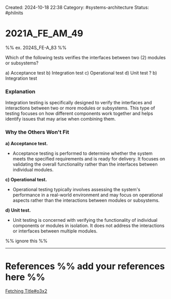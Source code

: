 Created: 2024-10-18 22:38
Category:  #systems-architecture
Status: #philnits



# 2021A_FE_AM_49

%% ex. 2024S_FE-A_83 %%

Which of the following tests verifies the interfaces between two (2) modules or subsystems?

a) Acceptance test
b) Integration test
c) Operational test
d) Unit test
?
b) Integration test
### Explanation

Integration testing is specifically designed to verify the interfaces and interactions between two or more modules or subsystems. This type of testing focuses on how different components work together and helps identify issues that may arise when combining them.

### Why the Others Won't Fit

**a) Acceptance test.**

- Acceptance testing is performed to determine whether the system meets the specified requirements and is ready for delivery. It focuses on validating the overall functionality rather than the interfaces between individual modules.

**c) Operational test.**

- Operational testing typically involves assessing the system's performance in a real-world environment and may focus on operational aspects rather than the interactions between modules or subsystems.

**d) Unit test.**

- Unit testing is concerned with verifying the functionality of individual components or modules in isolation. It does not address the interactions or interfaces between multiple modules.





%% ignore this %%
<!--SR:!2024-10-21,1,230-->
---









# References %% add your references here %%
[Fetching Title#o3x2](https://circleci.com/blog/unit-testing-vs-integration-testing/)